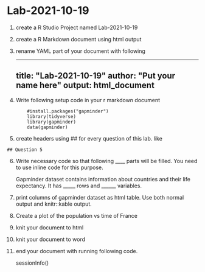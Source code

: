 # Lab-2021-10-19

1. create a R Studio Project named Lab-2021-10-19

2. create a R Markdown document using html output

3. rename YAML part of your document with following


	---
	title: "Lab-2021-10-19"
	author: "Put your name here"
	output: html_document
	---

4. Write following setup code in your r markdown document


	```{r load-libraries-data, include = FALSE}
	    #install.packages("gapminder")
	    library(tidyverse)
	    library(gapminder)
	    data(gapminder)
	```

5. create headers using ## for every question of this lab. 
like

```
## Question 5
```

6. Write necessary code so that following ____ parts will be filled.
You need to use inline code for this purpose.

	Gapminder dataset contains information about countries and their life expectancy.
	It has _____ rows and ______ variables.


7. print columns of gapminder dataset as html table. 
Use both normal output and knitr::kable output.


8. Create a plot of the population vs time of France


9. knit your document to html

10. knit your document to word

11. end your document with running following code.

	sessionInfo()
